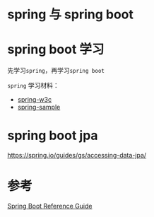 
# spring 与 spring boot

# spring boot 学习

先学习`spring`，再学习`spring boot`

`spring` 学习材料：
* [spring-w3c](https://www.w3cschool.cn/wkspring/index.html) 
* [spring-sample](https://github.com/qw8880000/spring-samples)

# spring boot jpa

https://spring.io/guides/gs/accessing-data-jpa/

# 参考

[Spring Boot Reference Guide](https://docs.spring.io/spring-boot/docs/current/reference/htmlsingle/#boot-documentation)
